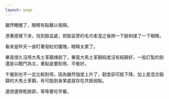 ```yaml
---
layout: page
---
```


雖然睡醒了，眼睛有點難以張開。  

憑著感覺下床，找到臉盆處，把臉盆旁的毛巾柔溼之後擦一下臉和揉了一下眼睛。  

看來是昨天一直盯著發紅的鐵塊，眼睛太累了。  

畢竟很久沒用大馬士革鋼煉劍了，畢竟大馬士革鋼純度沒有純鋼好，一般訂製的劍還是以戰鬥為主，重點是要耐用、平衡好。  

千層劍也不一定比較耐用，因為雖然強度上升了，韌度卻可能下降，加上是混合鎔鑄的大馬士革鋼，有可能劍身某處就存在共振弱點。  

邊想邊擦乾臉部，等等要吃早餐。  
